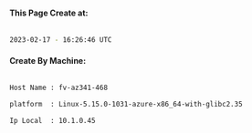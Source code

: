 
   
#### This Page Create at:

```bash

2023-02-17 - 16:26:46 UTC

```

#### Create By Machine:

```bash

Host Name : fv-az341-468

platform  : Linux-5.15.0-1031-azure-x86_64-with-glibc2.35

Ip Local  : 10.1.0.45

```


